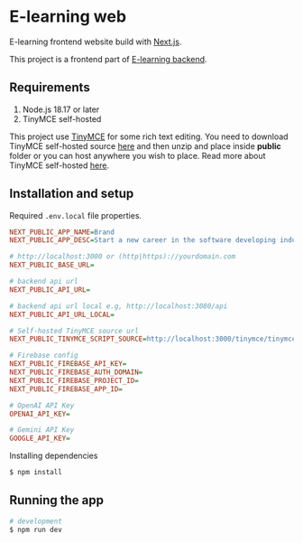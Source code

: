 # E-learning web

E-learning frontend website build with [Next.js](https://nextjs.org/).

This project is a frontend part of [E-learning backend](https://github.com/phyohtetarkar/elearning-backend/).

## Requirements

<ol>
	<li>Node.js 18.17 or later</li>
	<li>TinyMCE self-hosted</li>
</ol>

This project use [TinyMCE](https://www.tiny.cloud/) for some rich text editing. You need to download TinyMCE self-hosted source [here](https://www.tiny.cloud/get-tiny/self-hosted/) and then unzip and place inside **public** folder or you can host anywhere you wish to place. Read more about TinyMCE self-hosted [here](https://www.tiny.cloud/blog/get-started-with-tinymce-self-hosted/).

## Installation and setup

Required `.env.local` file properties.

```ini
NEXT_PUBLIC_APP_NAME=Brand
NEXT_PUBLIC_APP_DESC=Start a new career in the software developing industry.

# http://localhost:3000 or (http|https)://yourdomain.com
NEXT_PUBLIC_BASE_URL= 

# backend api url
NEXT_PUBLIC_API_URL= 

# backend api url local e.g, http://localhost:3080/api
NEXT_PUBLIC_API_URL_LOCAL= 

# Self-hosted TinyMCE source url 
NEXT_PUBLIC_TINYMCE_SCRIPT_SOURCE=http://localhost:3000/tinymce/tinymce.min.js

# Firebase config
NEXT_PUBLIC_FIREBASE_API_KEY=
NEXT_PUBLIC_FIREBASE_AUTH_DOMAIN=
NEXT_PUBLIC_FIREBASE_PROJECT_ID=
NEXT_PUBLIC_FIREBASE_APP_ID=

# OpenAI API Key
OPENAI_API_KEY=

# Gemini API Key
GOOGLE_API_KEY=
```

Installing dependencies

```bash
$ npm install
```

## Running the app

```bash
# development
$ npm run dev
```

